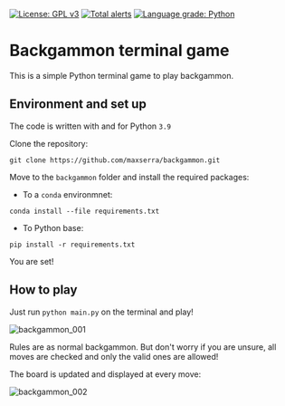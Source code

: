 [![License: GPL v3](https://img.shields.io/badge/License-GPLv3-blue.svg)](https://www.gnu.org/licenses/gpl-3.0)
[![Total alerts](https://img.shields.io/lgtm/alerts/g/maxserra/backgammon.svg?logo=lgtm&logoWidth=18)](https://lgtm.com/projects/g/maxserra/backgammon/alerts/)
[![Language grade: Python](https://img.shields.io/lgtm/grade/python/g/maxserra/backgammon.svg?logo=lgtm&logoWidth=18)](https://lgtm.com/projects/g/maxserra/backgammon/context:python)

# Backgammon terminal game

This is a simple Python terminal game to play backgammon.

## Environment and set up

The code is written with and for Python `3.9`

Clone the repository:
```
git clone https://github.com/maxserra/backgammon.git
```

Move to the `backgammon` folder and install the required packages:

- To a `conda` environmnet:
```
conda install --file requirements.txt
```
- To Python base:
```
pip install -r requirements.txt
```

You are set!

## How to play

Just run `python main.py` on the terminal and play!

![backgammon_001](https://user-images.githubusercontent.com/77242573/128339070-42c5b17f-3f06-47b9-af8c-cdad81e6ce17.png)

Rules are as normal backgammon. But don't worry if you are unsure, all moves are checked and only the valid ones are allowed!

The board is updated and displayed at every move:

![backgammon_002](https://user-images.githubusercontent.com/77242573/128340250-53434fcb-fa86-40c4-ad6b-3c4fdbf7dd8d.png)

